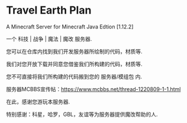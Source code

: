 # Travel Earth Plan

A Minecraft Server for Minecraft Java Edtion [1.12.2]

一个 科技 | 战争 | 魔法 | 魔改 服务器.

您可以在仓库内找到我们开发服务器所绘制的代码，材质等.

我们对您开放下载并同意您借鉴我们所构建的代码，材质等.

您不可直接将我们所构建的代码搬到您的 服务器/模组包 内.

服务器MCBBS宣传帖：https://www.mcbbs.net/thread-1220809-1-1.html

在此，感谢您游玩本服务器.

特别感谢：科星，哈罗，GBL，友谊等为服务器提供魔改帮助的人.
